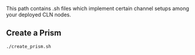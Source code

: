 This path contains .sh files which implement certain channel setups among your deployed CLN nodes.

## Create a Prism

```
./create_prism.sh
```
